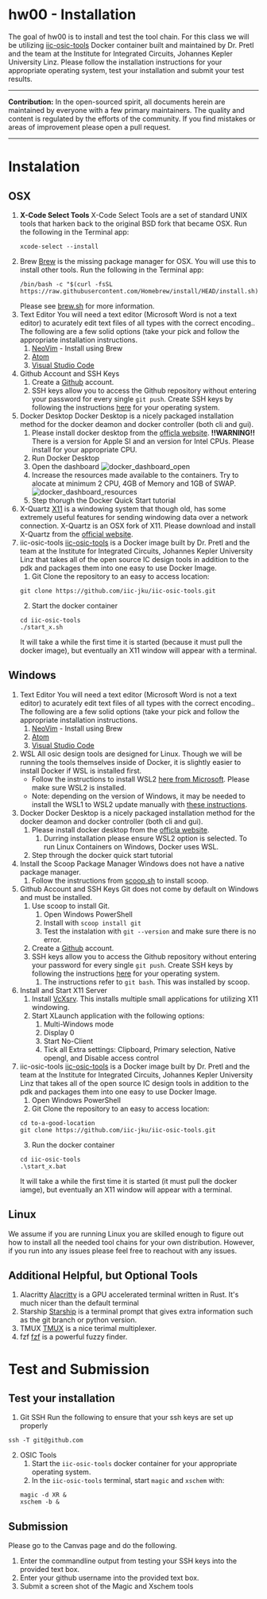 # hw00 - Installation
The goal of hw00 is to install and test the tool chain. For this class we will be utilizing [iic-osic-tools](https://github.com/iic-jku/iic-osic-tools) Docker container built and maintained by Dr. Pretl and the team at the Institute for Integrated Circuits, Johannes Kepler University Linz. Please follow the installation instructions for your appropriate operating system, test your installation and submit your test results.

---

**Contribution:** In the open-sourced spirit, all documents herein are maintained by everyone with a few primary maintainers. The quality and content is regulated by the efforts of the community. If you find mistakes or areas of improvement please open a pull request. 

---

# Instalation 

## OSX
1. **X-Code Select Tools**
    X-Code Select Tools are a set of standard UNIX tools that harken back to the original BSD fork that became OSX.
    Run the following in the Terminal app:
    ```
    xcode-select --install
    ```
2. Brew
    [Brew](https://brew.sh/) is the missing package manager for OSX. You will use this to install other tools. 
    Run the following in the Terminal app:
    ```
    /bin/bash -c "$(curl -fsSL https://raw.githubusercontent.com/Homebrew/install/HEAD/install.sh)"
    ```
    Please see [brew.sh](https://brew.sh/) for more information.
3. Text Editor
You will need a text editor (Microsoft Word is not a text editor) to acurately edit text files of all types with the correct encoding.. The following are a few solid options (take your pick and follow the appropriate installation instructions. 
    1. [NeoVim](https://neovim.io/) - Install using Brew
    2. [Atom](https://atom.io/)
    3. [Visual Studio Code](https://code.visualstudio.com/)
4. Github Account and SSH Keys
    1. Create a [Github](https://github.com/) account. 
    2. SSH keys allow you to access the Github repository without entering your password for every single `git push`. Create SSH keys by following the instructions [here](https://docs.github.com/en/authentication/connecting-to-github-with-ssh/generating-a-new-ssh-key-and-adding-it-to-the-ssh-agent) for your operating system.
5. Docker Desktop
  Docker Desktop is a nicely packaged installation method for the docker deamon and docker controller (both cli and gui). 
    1. Please install docker desktop from the [officla website](https://www.docker.com/products/docker-desktop/). **!!WARNING!!** There is a version for Apple SI and an version for Intel CPUs. Please install for your appropriate CPU. 
    2. Run Docker Desktop
    3. Open the dashboard
    ![docker_dashboard_open](../images/docker_dashboard_open.png)
    4. Increase the resources made available to the containers. Try to alocate at minimum 2 CPU, 4GB of Memory and 1GB of SWAP. 
    ![docker_dashboard_resources](../images/docker_dashboard_resources.png)
    5. Step thorugh the Docker Quick Start tutorial
6. X-Quartz
    [X11](https://en.wikipedia.org/wiki/X_Window_System) is a windowing system that though old, has some extremely useful features for sending windowing data over a network connection. X-Quartz is an OSX fork of X11. Please download and install X-Quartz from the [official website](https://www.xquartz.org/index.html). 
7. iic-osic-tools
    [iic-osic-tools](https://github.com/iic-jku/iic-osic-tools) is a Docker image built by Dr. Pretl and the team at the Institute for Integrated Circuits, Johannes Kepler University Linz that takes all of the open source IC design tools in addition to the pdk and packages them into one easy to use Docker Image. 
    1. Git Clone the repository to an easy to access location:
    ```
    git clone https://github.com/iic-jku/iic-osic-tools.git
    ```
    2. Start the docker container
    ```
    cd iic-osic-tools
    ./start_x.sh
    ```
    It will take a while the first time it is started (because it must pull the docker image), but eventually an X11 window will appear with a terminal.


## Windows
1. Text Editor
  You will need a text editor (Microsoft Word is not a text editor) to acurately edit text files of all types with the correct encoding.. The following are a few solid options (take your pick and follow the appropriate installation instructions. 
    1. [NeoVim](https://neovim.io/) - Install using Brew
    2. [Atom](https://atom.io/)
    3. [Visual Studio Code](https://code.visualstudio.com/)
2. WSL
    All osic design tools are designed for Linux. Though we will be running the tools themselves inside of Docker, it is slightly easier to install Docker if WSL is installed first.
    - Follow the instructions to install WSL2 [here from Microsoft](https://learn.microsoft.com/en-us/windows/wsl/install). Please make sure WSL2 is installed.
    - Note: depending on the version of Windows, it may be needed to install the WSL1 to WSL2 update manually with [these instructions](https://learn.microsoft.com/en-us/windows/wsl/install-manual#step-4---download-the-linux-kernel-update-package).
3. Docker
    Docker Desktop is a nicely packaged installation method for the docker deamon and docker controller (both cli and gui). 
    1. Please install docker desktop from the [officla website](https://www.docker.com/products/docker-desktop/). 
        1. Durring installation please ensure WSL2 option is selected. To run Linux Containers on Windows, Docker uses WSL. 
    2. Step through the docker quick start tutorial
4. Install the Scoop Package Manager
  Windows does not have a native package manager. 
    1. Follow the instructions from [scoop.sh](https://scoop.sh/) to install scoop.
5. Github Account and SSH Keys
    Git does not come by default on Windows and must be installed. 
    1. Use scoop to install Git. 
        1. Open Windows PowerShell
        2. Install with `scoop install git`
        3. Test the instalation with `git --version` and make sure there is no error.
    2. Create a [Github](https://github.com/) account. 
    3. SSH keys allow you to access the Github repository without entering your password for every single `git push`. Create SSH keys by following the instructions [here](https://docs.github.com/en/authentication/connecting-to-github-with-ssh/generating-a-new-ssh-key-and-adding-it-to-the-ssh-agent) for your operating system.
        1. The instructions refer to `git bash`. This was installed by scoop. 
6. Install and Start X11 Server 
    1. Install [VcXsrv](https://sourceforge.net/projects/vcxsrv/). This installs multiple small applications for utilizing X11 windowing.
    2. Start XLaunch application with the following options:
        1. Multi-Windows mode
        2. Display 0
        3. Start No-Client
        4. Tick all Extra settings: Clipboard, Primary selection, Native opengl, and Disable access control
7. iic-osic-tools
      [iic-osic-tools](https://github.com/iic-jku/iic-osic-tools) is a Docker image built by Dr. Pretl and the team at the Institute for Integrated Circuits, Johannes Kepler University Linz that takes all of the open source IC design tools in addition to the pdk and packages them into one easy to use Docker Image. 
      1. Open Windows PowerShell
      2. Git Clone the repository to an easy to access location:
      ```
      cd to-a-good-location
      git clone https://github.com/iic-jku/iic-osic-tools.git
      ```
      3. Run the docker container
      ```
      cd iic-osic-tools
      .\start_x.bat
      ```
      It will take a while the first time it is started (it must pull the docker iamge), but eventually an X11 window will appear with a terminal.


## Linux
We assume if you are running Linux you are skilled enough to figure out how to install all the needed tool chains for your own distribution. However, if you run into any issues please feel free to reachout with any issues.


## Additional Helpful, but Optional Tools
1. Alacritty
[Alacritty](https://github.com/alacritty/alacritty) is a GPU accelerated terminal written in Rust. It's much nicer than the default terminal 
2. Starship 
[Starship](https://starship.rs/) is a terminal prompt that gives extra information such as the git branch or python version.
3. TMUX
[TMUX](https://github.com/tmux/tmux/wiki) is a nice terimal multiplexer. 
4. fzf
[fzf](https://github.com/junegunn/fzf) is a powerful fuzzy finder. 


# Test and Submission
## Test your installation
1. Git SSH
Run the following to ensure that your ssh keys are set up properly
```
ssh -T git@github.com
```
2. OSIC Tools
    1. Start the `iic-osic-tools` docker container for your appropriate operating system.
    2. In the `iic-osic-tools` terminal, start `magic` and `xschem` with:
    ```
    magic -d XR &
    xschem -b &
    ```

## Submission
Please go to the Canvas page and do the following.
1. Enter the commandline output from testing your SSH keys into the provided text box.
2. Enter your github username into the provided text box.
3. Submit a screen shot of the Magic and Xschem tools



